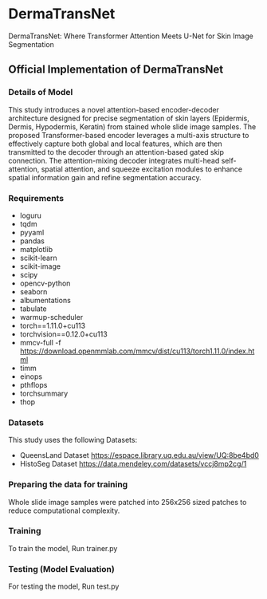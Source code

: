 # DermaTransNet
DermaTransNet: Where Transformer Attention Meets U-Net for Skin Image Segmentation

## Official Implementation of DermaTransNet

### Details of Model
This study introduces a novel attention-based encoder-decoder architecture designed for precise segmentation of skin layers (Epidermis, Dermis, Hypodermis, Keratin) from stained whole slide image samples. The proposed Transformer-based encoder leverages a multi-axis structure to effectively capture both global and local features, which are then transmitted to the decoder through an attention-based gated skip connection. The attention-mixing decoder integrates multi-head self-attention, spatial attention, and squeeze excitation modules to enhance spatial information gain and refine segmentation accuracy.
     	
### Requirements
- loguru
- tqdm
- pyyaml
- pandas
- matplotlib
- scikit-learn
- scikit-image
- scipy
- opencv-python
- seaborn
- albumentations
- tabulate
- warmup-scheduler
- torch==1.11.0+cu113
- torchvision==0.12.0+cu113
- mmcv-full -f https://download.openmmlab.com/mmcv/dist/cu113/torch1.11.0/index.html
- timm
- einops
- pthflops
- torchsummary
- thop

### Datasets
This study uses the following Datasets:
- QueensLand Dataset  https://espace.library.uq.edu.au/view/UQ:8be4bd0
- HistoSeg Dataset https://data.mendeley.com/datasets/vccj8mp2cg/1

### Preparing the data for training
Whole slide image samples were patched into 256x256 sized patches to reduce computational complexity.

### Training

To train the model, Run trainer.py


### Testing (Model Evaluation)

For testing the model, Run test.py

